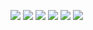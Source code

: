![](https://img.shields.io/badge/Minecraft%20Forge-v10.13.4.1614-orange?style=flat-square)
![](https://img.shields.io/badge/Minecraft-1.7.10-orange?style=flat-square)
![](https://img.shields.io/badge/Bukkit--1.7.9--R0.3--SNAPSHOT-orange?style=flat-square)
![](https://img.shields.io/badge/Java%20JDK-v1.8-blue?style=flat-square)
![](https://img.shields.io/github/v/release/CrucibleMC/Crucible?color=sucess&style=flat-square)
![](https://img.shields.io/github/actions/workflow/status/CrucibleMC/Crucible/staging-build.yml?style=flat-square)

